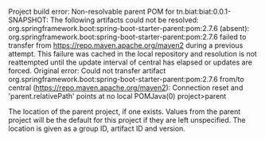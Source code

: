 Project build error: Non-resolvable parent POM for tn.biat:biat:0.0.1-SNAPSHOT: The following artifacts could not be resolved: org.springframework.boot:spring-boot-starter-parent:pom:2.7.6 (absent): org.springframework.boot:spring-boot-starter-parent:pom:2.7.6 failed to transfer from https://repo.maven.apache.org/maven2 during a previous attempt. This failure was cached in the local repository and resolution is not reattempted until the update interval of central has elapsed or updates are forced. Original error: Could not transfer artifact org.springframework.boot:spring-boot-starter-parent:pom:2.7.6 from/to central (https://repo.maven.apache.org/maven2): Connection reset and 'parent.relativePath' points at no local POMJava(0)
project>parent

The location of the parent project, if one exists. Values from the parent project will be the default for this project if they are left unspecified. The location is given as a group ID, artifact ID and version.
